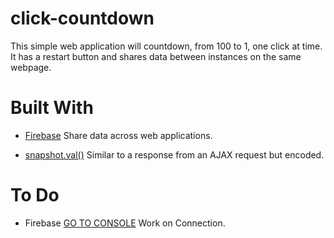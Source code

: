 # click-countdown

This simple web application will countdown, from 100 to 1, one click at time. It has a restart button and shares data between instances on the same webpage.

# Built With
* [Firebase](https://firebase.google.com/?authuser=0) Share data across web applications.

* [snapshot.val()](https://firebase.google.com/s/results/?q=snapshot.val%28%29&p=%2Fdocs%2Fdatabase%2F) Similar to a response from an  AJAX request but encoded.

# To Do
* Firebase [GO TO CONSOLE](https://firebase.google.com/) Work on Connection.


